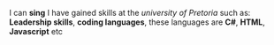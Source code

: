 I can **sing**
I have gained skills at the _university of Pretoria_ such as: **Leadership skills**, __coding languages__, these languages are **C#**, __HTML__, **Javascript** etc
